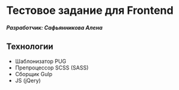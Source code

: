 # Тестовое задание для Frontend
##### Разработчик: Сафьянникова Алена

## Технологии
- Шаблонизатор PUG
- Препроцессор SCSS (SASS)
- Сборщик Gulp
- JS (jQery)
